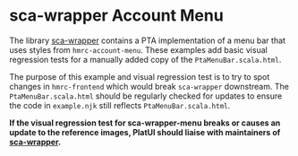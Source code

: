 # sca-wrapper Account Menu

The library [sca-wrapper](https://github.com/hmrc/sca-wrapper) contains a PTA implementation of a menu bar that uses
styles from `hmrc-account-menu`. These examples add basic visual regression tests for a manually added copy of the
`PtaMenuBar.scala.html`.

The purpose of this example and visual regression test is to try to spot changes in `hmrc-frontend` which would break
`sca-wrapper` downstream. The `PtaMenuBar.scala.html` should be regularly checked for updates to ensure the code in
`example.njk` still reflects `PtaMenuBar.scala.html`.

**If the visual regression test for sca-wrapper-menu breaks or causes an update to the reference images, PlatUI should
liaise with maintainers of [sca-wrapper](https://github.com/hmrc/sca-wrapper).**
